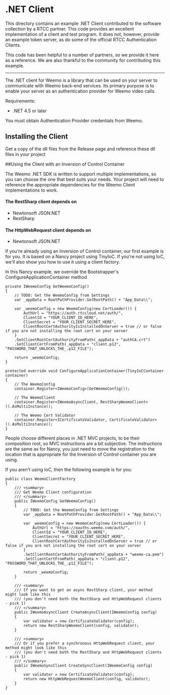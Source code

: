 # .NET Client

This directory contains an example .NET Client contributed to the software collection by a RTCC partner.  This code provides an excellent implementation of a client and test program.  It does not, however, provide an example token server, as do some of the official RTCC Authentication Clients.

This code has been helpful to a number of partners, so we provide it
here as a reference.  We are also thankful to the community for
contributing this example.

---

The .NET client for Weemo is a library that can be used on your server to communicate with Weemo back-end services.  Its primary purpose is to enable your server as an authentication provider for Weemo video calls.

Requirements:

- .NET 4.5 or later

You must obtain Authentication Provider credentials from Weemo.


## Installing the Client

Get a copy of the dll files from the Release page and reference these dll files in your project

##Using the Client with an Inversion of Control Container

The Weemo .NET SDK is written to support multiple implementations, so you can choose the one that best suits your needs. Your project will need to reference the appropriate dependencies for the Weemo Client implementations to work. 

#### The RestSharp client depends on 

- Newtonsoft JSON.NET
- RestSharp

#### The HttpWebRequest client depends on 

- Newtonsoft JSON.NET


If you're already using an Inversion of Control container, our first example is for you.  It is based on a Nancy project using TinyIoC. If you're not using IoC, we'll also show you how to use it using a client factory.

In this Nancy example, we override the Bootstrapper's ConfigureApplicationContainer method

```
private IWeemoConfig GetWeemoConfig() 
{
    // TODO: Get the WeemoConfig from Settings
    var _appData = RootPathProvider.GetRootPath() + "App_Data\\";

    var _weemoConfig = new WeemoConfig(new CertLoader()) {
        AuthUrl = "https://auth.rtccloud.net/auth/",
        ClientId = "YOUR_CLIENT_ID_HERE",
        ClientSecret = "YOUR_CLIENT_SECRET_HERE",
        ClientRootCertAuthorityIsInstalledOnServer = true // or false if you are not installing the root cert on your server
    }
    .SetClientRootCertAuthorityFromPath(_appData + "authCA.crt")
    .SetClientCertFromPath(_appData + "client.p12", "PASSWORD_THAT_UNLOCKS_THE_.p12_FILE");

    return _weemoConfig;
}
        
protected override void ConfigureApplicationContainer(TinyIoCContainer container)
{
    // The WeemoConfig
    container.Register<IWeemoConfig>(GetWeemoConfig());

    // The WeemoClient
    container.Register<IWeemoAsyncClient, RestSharpWeemoClient>().AsMultiInstance();

    // The Weemo Cert Validator
    container.Register<ICertificateValidator, CertificateValidator>().AsMultiInstance();
}
```

People choose different places in .NET MVC projects, to be their composition root, so MVC instructions are a bit subjective. The instructions are the same as for Nancy, you just need to move the registration to the location that is appropriate for the Inversion of Control container you are using.

If you aren't using IoC, then the following example is for you:

```
public class WeemoClientFactory 
{
    /// <summary>
    /// Get Weemo Client configuration
    /// </summary>
    public IWeemoConfig GetWeemoConfig() 
    {
        // TODO: Get the WeemoConfig from Settings
        var _appData = RootPathProvider.GetRootPath() + "App_Data\\";

        var _weemoConfig = new WeemoConfig(new CertLoader()) {
            AuthUrl = "https://oauths.weemo.com/auth/",
            ClientId = "YOUR_CLIENT_ID_HERE",
            ClientSecret = "YOUR_CLIENT_SECRET_HERE",
            ClientRootCertAuthorityIsInstalledOnServer = true // or false if you are not installing the root cert on your server
        }
        .SetClientRootCertAuthorityFromPath(_appData + "weemo-ca.pem")
        .SetClientCertFromPath(_appData + "client.p12", "PASSWORD_THAT_UNLOCKS_THE_.p12_FILE");

        return _weemoConfig;
    }

    /// <summary>
    /// If you want to get an async RestSharp client, your method might look like this
    /// (you don't need both the RestSharp and HttpWebRequest clients - pick 1)
    /// </summary>
    public IWeemoAsyncClient CreateAsyncClient(IWeemoConfig config) 
    {
        var validator = new CertificateValidator(config);
        return new RestSharpWeemoClient(config, validator);    
    }

    /// <summary>
    /// Or if you prefer a synchronous HttpWebRequest client, your method might look like this
    /// (you don't need both the RestSharp and HttpWebRequest clients - pick 1)
    /// </summary>
    public IWeemoSyncClient CreateSyncClient(IWeemoConfig config) 
    {
        var validator = new CertificateValidator(config);
        return new HttpWebRequestWeemoClient(config, validator);    
    }
}

```
